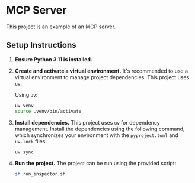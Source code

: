 # MCP Server

This project is an example of an MCP server.

## Setup Instructions

1.  **Ensure Python 3.11 is installed.**
2.  **Create and activate a virtual environment.**
    It's recommended to use a virtual environment to manage project dependencies. This project uses `uv`.

    Using `uv`:
    ```bash
    uv venv
    source .venv/bin/activate
    ```

3.  **Install dependencies.**
    This project uses `uv` for dependency management. Install the dependencies using the following command, which synchronizes your environment with the `pyproject.toml` and `uv.lock` files:
    ```bash
    uv sync
    ```

4.  **Run the project.**
    The project can be run using the provided script:
    ```bash
    sh run_inspector.sh
    ```
